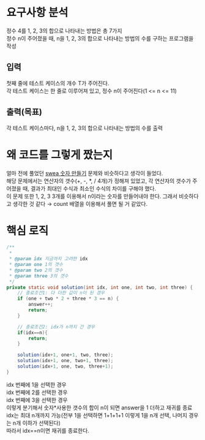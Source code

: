 # 요구사항 분석
정수 4를 1, 2, 3의 합으로 나타내는 방법은 총 7가지\
정수 n이 주어졌을 때, n을 1, 2, 3의 합으로 나타내는 방법의 수를 구하는 프로그램을 작성
## 입력
첫째 줄에 테스트 케이스의 개수 T가 주어진다.\
각 테스트 케이스는 한 줄로 이루어져 있고, 정수 n이 주어진다(1 <= n <= 11)
## 출력(목표)
각 테스트 케이스마다, n을 1, 2, 3의 합으로 나타내는 방법의 수를 출력
# 왜 코드를 그렇게 짰는지
얼마 전에 풀었던 [swea 숫자 만들기](https://swexpertacademy.com/main/code/problem/problemDetail.do?contestProbId=AWIeRZV6kBUDFAVH&) 문제와 비슷하다고 생각이 들었다.\
해당 문제에서는 연산자의 갯수(+, -, *, / 4개)가 정해져 있었고, 각 연산자의 갯수가 주어졌을 때, 결과가 최대인 수식과 최소인 수식의 차이를 구해야 했다.\
이 문제 또한 1, 2, 3 3개를 이용해서 n이라는 숫자를 만들어내야 한다. 그래서 비슷하다고 생각한 것 같다 → count 배열을 이용해서 풀면 될 거 같았다. 
# 핵심 로직
```java
/**
 *
 * @param idx 지금까지 고려한 idx
 * @param one 1의 갯수
 * @param two 2의 갯수
 * @param three 3의 갯수
 */
private static void solution(int idx, int one, int two, int three) {
    // 종료조건1: 다 더한 값이 n이 된 경우
    if (one + two * 2 + three * 3 == n) {
        answer++;
        return;
    }

    // 종료조건2: idx가 n까지 간 경우
    if(idx==n){
        return;
    }

    solution(idx+1, one+1, two, three);
    solution(idx+1, one, two+1, three);
    solution(idx+1, one, two, three+1);
}
```
idx 번째에 1을 선택한 경우\
idx 번째에 2를 선택한 경우\
idx 번째에 3을 선택한 경우\
이렇게 분기해서 숫자*사용한 갯수의 합이 n이 되면 answer을 1 더하고 재귀를 종료\
idx는 최대 n개까지 가능(전부 1을 선택하면 1+1+1+1 이렇게 1을 n개 선택, 나머지 경우는 n개 이하가 선택된다)\
따라서 idx==n이면 재귀를 종료한다.